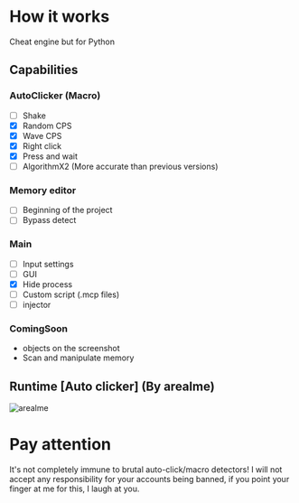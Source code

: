 # How it works
Cheat engine but for Python
## Capabilities
### AutoClicker (Macro)
- [ ] Shake
- [X] Random CPS
- [X] Wave CPS
- [X] Right click
- [X] Press and wait
- [ ] AlgorithmX2 (More accurate than previous versions)

### Memory editor
- [ ] Beginning of the project
- [ ] Bypass detect

### Main
- [ ] Input settings
- [ ] GUI
- [X] Hide process
- [ ] Custom script (.mcp files)
- [ ] injector

### ComingSoon
+ objects on the screenshot
+ Scan and manipulate memory
## Runtime [Auto clicker] (By arealme)
![arealme](https://github.com/SmaamX/AutoPy/assets/90418723/bd3544dd-2077-4e92-883a-34d8edea943c)
# Pay attention
It's not completely immune to brutal auto-click/macro detectors!
I will not accept any responsibility for your accounts being banned, if you point your finger at me for this, I laugh at you.
